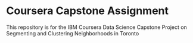 # Coursera Capstone Assignment
This repository is for the IBM Coursera Data Science Capstone Project on Segmenting and Clustering Neighborhoods in Toronto
